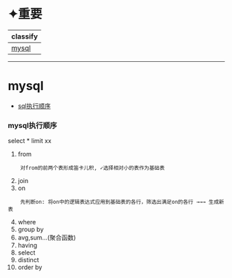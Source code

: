 # ✦重要

classify|
---|
[mysql](#mysql)|

---
# mysql
* [sql执行顺序](#mysql执行顺序)

### mysql执行顺序
select * limit xx
1. from
```
    对from的前两个表形成笛卡儿积, ✓选择相对小的表作为基础表
```
2. join
3. on
```
    先判断on: 将on中的逻辑表达式应用到基础表的各行，筛选出满足on的各行 →→→ 生成新表
```
4. where
5. group by
6. avg,sum...(聚合函数)
7. having
8. select
9. distinct
10. order by
